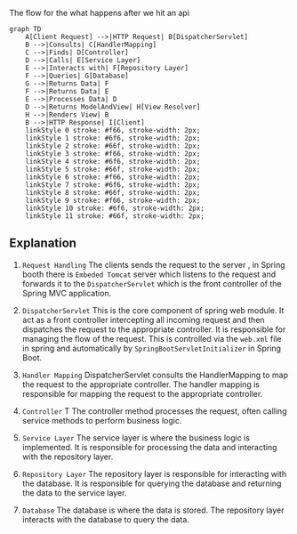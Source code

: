 The flow for the what happens after we hit an api

```mermaid
graph TD
    A[Client Request] -->|HTTP Request| B[DispatcherServlet]
    B -->|Consults| C[HandlerMapping]
    C -->|Finds| D[Controller]
    D -->|Calls| E[Service Layer]
    E -->|Interacts with| F[Repository Layer]
    F -->|Queries| G[Database]
    G -->|Returns Data| F
    F -->|Returns Data| E
    E -->|Processes Data| D
    D -->|Returns ModelAndView| H[View Resolver]
    H -->|Renders View| B
    B -->|HTTP Response| I[Client]
    linkStyle 0 stroke: #f66, stroke-width: 2px;
    linkStyle 1 stroke: #6f6, stroke-width: 2px;
    linkStyle 2 stroke: #66f, stroke-width: 2px;
    linkStyle 3 stroke: #f66, stroke-width: 2px;
    linkStyle 4 stroke: #6f6, stroke-width: 2px;
    linkStyle 5 stroke: #66f, stroke-width: 2px;
    linkStyle 6 stroke: #f66, stroke-width: 2px;
    linkStyle 7 stroke: #6f6, stroke-width: 2px;
    linkStyle 8 stroke: #66f, stroke-width: 2px;
    linkStyle 9 stroke: #f66, stroke-width: 2px;
    linkStyle 10 stroke: #6f6, stroke-width: 2px;
    linkStyle 11 stroke: #66f, stroke-width: 2px;

```

## Explanation

1. `Request Handling`
   The clients sends the request to the server , in Spring booth there is `Embeded Tomcat` server which listens to the
   request and forwards it to the `DispatcherServlet` which is the front controller of the Spring MVC application.


2. `DispatcherServlet`
   This is the core component of spring web module. It act as a front controller intercepting all incoming request and
   then dispatches the request to the appropriate controller. It is responsible for managing the flow of the request.
   This is controlled via the `web.xml` file in spring and automatically by `SpringBootServletInitializer` in Spring
   Boot.


3. `Handler Mapping`
   DispatcherServlet consults the HandlerMapping to map the request to the appropriate controller. The handler mapping
   is responsible for mapping the request to the appropriate controller.


4. `Controller`
   T The controller method processes the request, often calling service methods to perform business logic.


5. `Service Layer`
   The service layer is where the business logic is implemented. It is responsible for processing the data and
   interacting with the repository layer.

6. `Repository Layer`
   The repository layer is responsible for interacting with the database. It is responsible for querying the database
   and returning the data to the service layer.

7. `Database`
   The database is where the data is stored. The repository layer interacts with the database to query the data.

